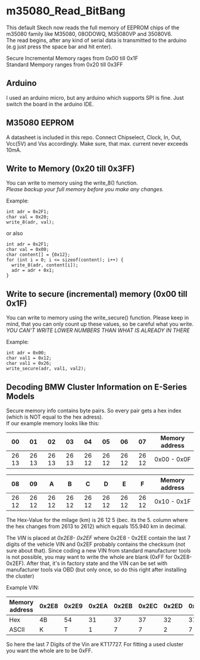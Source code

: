 # m35080_Read_BitBang
This default Skech now reads the full memory of EEPROM chips of the m35080 family like M35080, 08ODOWQ, M35080VP and 35080V6. </br> The read begins, after any kind of serial data is transmitted to the arduino (e.g just press the space bar and hit enter).

Secure Incremental Memory rages from 0x00 till 0x1F</br>
Standard Mempory ranges from 0x20 till 0x3FF

## Arduino
I used an arduino micro, but any arduino which supports SPI is fine. Just switch the board in the arduino IDE.

## M35080 EEPROM
A datasheet is included in this repo. Connect Chipselect, Clock, In, Out, Vcc(5V) and Vss accordingly. Make sure, that max. current never exceeds 10mA.

## Write to Memory (0x20 till 0x3FF)
You can write to memory using the write_8() function. </br>
*Please backup your full memory before you make any changes.*

Example:

```
int adr = 0x2F1;
char val = 0x20;
write_8(adr, val);
```

or also

```
int adr = 0x2F1;
char val = 0x00;
char content[] = {0x12};
for (int i = 0; i <= sizeof(content); i++) {
  write_8(adr, content[i]);
  adr = adr + 0x1;
}
```

## Write to secure (incremental) memory (0x00 till 0x1F)
You can write to memory using the write_secure() function.
Please keep in mind, that you can only count up these values, so be careful what you write.
*YOU CAN'T WRITE LOWER NUMBERS THAN WHAT IS ALREADY IN THERE*

Example:

```
int adr = 0x00;
char val1 = 0x12;
char val1 = 0x26;
write_secure(adr, val1, val2);
```

## Decoding BMW Cluster Information on E-Series Models

Secure memory info contains byte pairs. So every pair gets a hex index (which is NOT equal to the hex adress). </br>
If our example memory looks like this:

| 00 | 01 | 02 | 03 | 04 | 05 | 06 | 07 | Memory address |
| :--:|:--:| :--:|:--:|:--:|:--:|:--:|:--:|:--:|
| 26 13 | 26 13 | 26 13 | 26 13 | 26 12 | 26 12 | 26 12 | 26 12 | 0x00 - 0x0F |

| 08 | 09 | A | B | C | D | E | F | Memory address |
| :--:|:--:| :--:|:--:|:--:|:--:|:--:|:--:|:--:|
| 26 12 | 26 12 | 26 12 | 26 12 | 26 12 | 26 12 | 26 12 | 26 12 | 0x10 - 0x1F |

The Hex-Value for the milage (km) is 26 12 5 (bec. its the 5. column where the hex changes from 2613 to 2612) which equals 155.940 km in decimal.

The *VIN* is placed at *0x2E8- 0x2EF* where 0x2E8 - 0x2EE contain the last 7 digits of the vehicle VIN and 0x2EF probably contains the checksum (not sure about that). Since coding a new VIN from standard manufacturer tools is not possible, you may want to write the whole are blank (0xFF for 0x2E8- 0x2EF). After that, it's in factory state and the VIN can be set with manufacturer tools via OBD (but only once, so do this right after installing the cluster)

Example VIN:

| Memory address | 0x2E8 | 0x2E9 | 0x2EA | 0x2EB | 0x2EC | 0x2ED | 0x2EE |
| -------------- | ----- | ----- | ----- | ----- | ----- | ----- | ----- |
| Hex | 4B | 54 | 31 | 37 | 37 | 32 | 37 | 35 |
| ASCII | K | T | 1 | 7 | 7 | 2 | 7 | 5 |

So here the last 7 Digits of the Vin are KT17727. For fitting a used cluster you want the whole are to be 0xFF.

